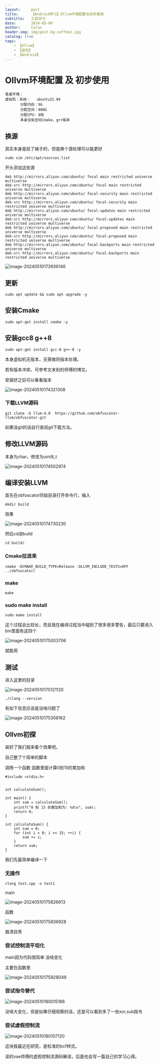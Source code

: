 ```yaml
---
layout:     post
title:      【Android学习】Ollvm环境配置与初步使用
subtitle:   工具学习
date:       2024-05-09
author:     Corax
header-img: img/post-bg-coffee1.jpg
catalog: true
tags:
    - 【Ollvm】
    - 【逆向】
    - 【Android】
---
```


# Ollvm环境配置 及 初步使用

```
笔者环境：
虚拟机：系统：   ubuntu22.04
	   分配内存：9G
	   分配空间：800G
	   分配CPU: 8核
	   本身没有任何Cmake，g++版本
```

## 换源

其实本身是挂了梯子的，但是换个源处理可以能更好

```
sudo vim /etc/apt/sources.list
```

开头添加这些源

```
deb http://mirrors.aliyun.com/ubuntu/ focal main restricted universe multiverse
deb-src http://mirrors.aliyun.com/ubuntu/ focal main restricted universe multiverse
deb http://mirrors.aliyun.com/ubuntu/ focal-security main restricted universe multiverse
deb-src http://mirrors.aliyun.com/ubuntu/ focal-security main restricted universe multiverse
deb http://mirrors.aliyun.com/ubuntu/ focal-updates main restricted universe multiverse
deb-src http://mirrors.aliyun.com/ubuntu/ focal-updates main restricted universe multiverse
deb http://mirrors.aliyun.com/ubuntu/ focal-proposed main restricted universe multiverse
deb-src http://mirrors.aliyun.com/ubuntu/ focal-proposed main restricted universe multiverse
deb http://mirrors.aliyun.com/ubuntu/ focal-backports main restricted universe multiverse
deb-src http://mirrors.aliyun.com/ubuntu/ focal-backports main restricted universe multiverse
```

![image-20240510173936146](https://typora-1321221957.cos.ap-shanghai.myqcloud.com/image1/202405101803668.png)

## 更新

```
sudo apt update && sudo apt upgrade -y
```

## 安装Cmake

```
sudo apt-get install cmake -y
```

## 安装gcc8 g++8

```
sudo apt-get install gcc-8 g++-8 -y
```

本身虚拟机无版本，无需做将版本处理。

若有版本冲突，可参考文末别的师傅的博文。

安装好之后可以看看版本

![image-20240510174321308](https://typora-1321221957.cos.ap-shanghai.myqcloud.com/image1/202405101803669.png)

### 下载LLVM源码

```
git clone -b llvm-4.0  https://github.com/obfuscator-llvm/obfuscator.git
```

如果没git的话自行查阅git下载方法。

## 修改LLVM源码

本身为char，修改为uint8_t

![image-20240510174502974](https://typora-1321221957.cos.ap-shanghai.myqcloud.com/image1/202405101803671.png)

## 编译安装LLVM

首先在obfuscator同级目录打开命令行，输入

```
mkdir build
```

效果

![image-20240510174730230](https://typora-1321221957.cos.ap-shanghai.myqcloud.com/image1/202405101803672.png)

然后cd进build

```
cd build/
```

### Cmake拉进来

```
cmake -DCMAKE_BUILD_TYPE=Release -DLLVM_INCLUDE_TESTS=OFF ../obfuscator/
```

### make

```
make
```

### sudo make install 

```
sudo make install 
```

这个过程会比较长，而且我在编译过程当中碰到了很多很多警告，最后只要进入bin里面有这四个

![image-20240510175003706](https://typora-1321221957.cos.ap-shanghai.myqcloud.com/image1/202405101803673.png)

就能用

## 测试

进入这里的目录

![image-20240510175121120](https://typora-1321221957.cos.ap-shanghai.myqcloud.com/image1/202405101803674.png)

```
./clang --version
```

有如下信息应该是没啥问题了

![image-20240510175308162](https://typora-1321221957.cos.ap-shanghai.myqcloud.com/image1/202405101803675.png)

## Ollvm初探

装好了我们就来看个效果吧。

自己整了个简单的脚本

调用一个函数 函数里面计算0到15的累加和

```
#include <stdio.h>


int calculateSum();

int main() {
    int sum = calculateSum();
    printf("0 到 15 的累加和为: %d\n", sum);
    return 0;
}

int calculateSum() {
    int sum = 0;
    for (int i = 0; i <= 15; ++i) {
        sum += i;
    }
    return sum;
}

```

我们先最简单编译一下

### 无操作

```
clang test.cpp -o test1
```

main

![image-20240510175826613](https://typora-1321221957.cos.ap-shanghai.myqcloud.com/image1/202405101803676.png)

函数

![image-20240510175836928](https://typora-1321221957.cos.ap-shanghai.myqcloud.com/image1/202405101803677.png)

眉清目秀

### 尝试控制流平坦化

main因为代码很简单 没啥变化

主要在函数里

![image-20240510175928049](https://typora-1321221957.cos.ap-shanghai.myqcloud.com/image1/202405101803678.png)

### 尝试指令替代

![image-20240510180015186](https://typora-1321221957.cos.ap-shanghai.myqcloud.com/image1/202405101803679.png)

没啥大变化，但是如果仔细观察的话，还是可以看到多了一些xor,sub指令

### 尝试虚假控制流

![image-20240510180107120](https://typora-1321221957.cos.ap-shanghai.myqcloud.com/image1/202405101803680.png)

这块我最近在研究，是标准的bcf样式。

读的vae师傅的虚假控制流源码解读，后面也会写一篇自己的学习心得。

































































